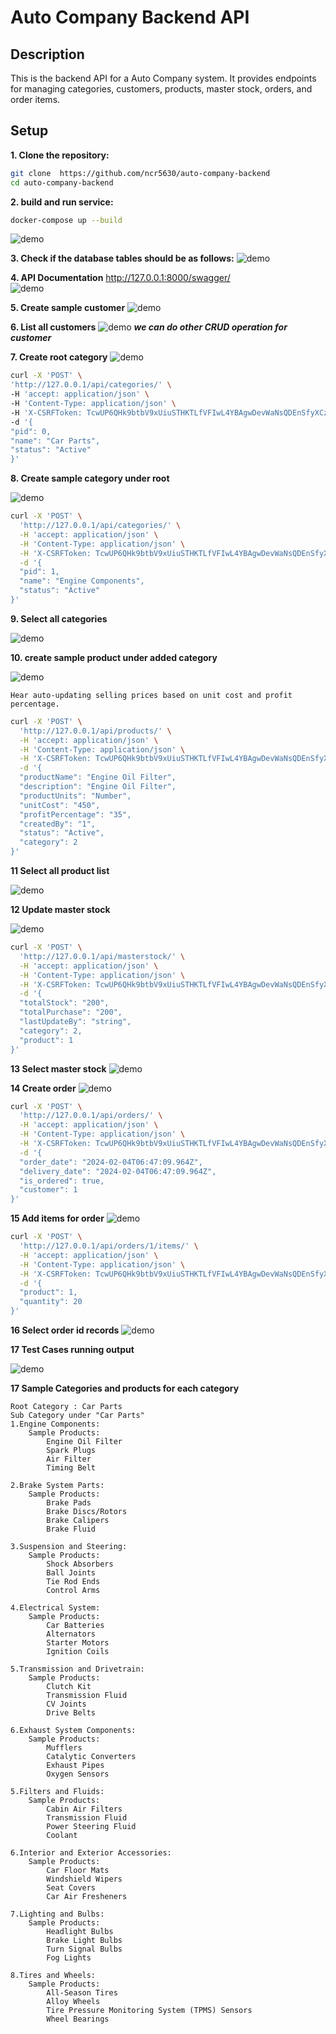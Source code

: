 # Auto Company Backend API

## Description

This is the backend API for a Auto Company system. It provides endpoints for managing categories, customers, products, master stock, orders, and order items.

## Setup

**1. Clone the repository:**

   ```bash
   git clone  https://github.com/ncr5630/auto-company-backend
   cd auto-company-backend
   ```
**2. build and run service:**
   ```bash
   docker-compose up --build
   ```
![demo](demo_screen_captures/docker-composer_output.png)

**3. Check if the database tables should be as follows:**
![demo](demo_screen_captures/car_spare_parts.png)

**4. API Documentation**
http://127.0.0.1:8000/swagger/  
![demo](demo_screen_captures/all_endpoints.png)

**5. Create sample customer**
![demo](demo_screen_captures/create_sample_customer.png)

**6. List all customers**
   ![demo](demo_screen_captures/get_customer_details.png)
   ***we can do other CRUD operation for customer***


**7. Create root category**
![demo](demo_screen_captures/create_root_category.png)
   ```bash
   curl -X 'POST' \
  'http://127.0.0.1/api/categories/' \
  -H 'accept: application/json' \
  -H 'Content-Type: application/json' \
  -H 'X-CSRFToken: TcwUP6QHk9btbV9xUiuSTHKTLfVFIwL4YBAgwDevWaNsQDEnSfyXCzfrCkzjTDTE' \
  -d '{
  "pid": 0,
  "name": "Car Parts",
  "status": "Active"
}'
   ```

**8. Create sample category under root**

![demo](demo_screen_captures/sample_catgeory_under_root.png)

   ```bash
   curl -X 'POST' \
     'http://127.0.0.1/api/categories/' \
     -H 'accept: application/json' \
     -H 'Content-Type: application/json' \
     -H 'X-CSRFToken: TcwUP6QHk9btbV9xUiuSTHKTLfVFIwL4YBAgwDevWaNsQDEnSfyXCzfrCkzjTDTE' \
     -d '{
     "pid": 1,
     "name": "Engine Components",
     "status": "Active"
   }'   
   ```
**9. Select all categories**

![demo](demo_screen_captures/category_list.png)

**10. create sample product under added category**

![demo](demo_screen_captures/create_sample_product.png)
```text
Hear auto-updating selling prices based on unit cost and profit percentage.

```
```bash
curl -X 'POST' \
  'http://127.0.0.1/api/products/' \
  -H 'accept: application/json' \
  -H 'Content-Type: application/json' \
  -H 'X-CSRFToken: TcwUP6QHk9btbV9xUiuSTHKTLfVFIwL4YBAgwDevWaNsQDEnSfyXCzfrCkzjTDTE' \
  -d '{
  "productName": "Engine Oil Filter",
  "description": "Engine Oil Filter",
  "productUnits": "Number",
  "unitCost": "450",
  "profitPercentage": "35",
  "createdBy": "1",
  "status": "Active",
  "category": 2
}'
```
**11 Select all product list**

![demo](demo_screen_captures/select_all_products.png)

**12 Update master stock**

![demo](demo_screen_captures/create_master_stock.png)

```bash
curl -X 'POST' \
  'http://127.0.0.1/api/masterstock/' \
  -H 'accept: application/json' \
  -H 'Content-Type: application/json' \
  -H 'X-CSRFToken: TcwUP6QHk9btbV9xUiuSTHKTLfVFIwL4YBAgwDevWaNsQDEnSfyXCzfrCkzjTDTE' \
  -d '{
  "totalStock": "200",
  "totalPurchase": "200",
  "lastUpdateBy": "string",
  "category": 2,
  "product": 1
}'
```
**13 Select master stock**
![demo](demo_screen_captures/select_master_stock.png)

**14 Create order**
![demo](demo_screen_captures/create_order.png)

```bash
curl -X 'POST' \
  'http://127.0.0.1/api/orders/' \
  -H 'accept: application/json' \
  -H 'Content-Type: application/json' \
  -H 'X-CSRFToken: TcwUP6QHk9btbV9xUiuSTHKTLfVFIwL4YBAgwDevWaNsQDEnSfyXCzfrCkzjTDTE' \
  -d '{
  "order_date": "2024-02-04T06:47:09.964Z",
  "delivery_date": "2024-02-04T06:47:09.964Z",
  "is_ordered": true,
  "customer": 1
}'
```

**15 Add items for order**
![demo](demo_screen_captures/add_items.png)
```bash
curl -X 'POST' \
  'http://127.0.0.1/api/orders/1/items/' \
  -H 'accept: application/json' \
  -H 'Content-Type: application/json' \
  -H 'X-CSRFToken: TcwUP6QHk9btbV9xUiuSTHKTLfVFIwL4YBAgwDevWaNsQDEnSfyXCzfrCkzjTDTE' \
  -d '{
  "product": 1,
  "quantity": 20
}'
```
**16 Select order id records**
![demo](demo_screen_captures/select_order.png)

**17 Test Cases running output**

![demo](demo_screen_captures/test_cases_running.png)

**17 Sample Categories and products for each category**
```text
Root Category : Car Parts
Sub Category under "Car Parts"
1.Engine Components:
    Sample Products:
        Engine Oil Filter
        Spark Plugs
        Air Filter
        Timing Belt
        
2.Brake System Parts:
    Sample Products:
        Brake Pads
        Brake Discs/Rotors
        Brake Calipers
        Brake Fluid
        
3.Suspension and Steering:
    Sample Products:
        Shock Absorbers
        Ball Joints
        Tie Rod Ends
        Control Arms
        
4.Electrical System:
    Sample Products:
        Car Batteries
        Alternators
        Starter Motors
        Ignition Coils
        
5.Transmission and Drivetrain:
    Sample Products:
        Clutch Kit
        Transmission Fluid
        CV Joints
        Drive Belts

6.Exhaust System Components:
    Sample Products:
        Mufflers
        Catalytic Converters
        Exhaust Pipes
        Oxygen Sensors
        
5.Filters and Fluids:
    Sample Products:
        Cabin Air Filters
        Transmission Fluid
        Power Steering Fluid
        Coolant
        
6.Interior and Exterior Accessories:
    Sample Products:
        Car Floor Mats
        Windshield Wipers
        Seat Covers
        Car Air Fresheners
        
7.Lighting and Bulbs:
    Sample Products:
        Headlight Bulbs
        Brake Light Bulbs
        Turn Signal Bulbs
        Fog Lights

8.Tires and Wheels:
    Sample Products:
        All-Season Tires
        Alloy Wheels
        Tire Pressure Monitoring System (TPMS) Sensors
        Wheel Bearings
```

